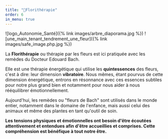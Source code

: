 ```yaml
---
title: "🌺Florithérapie"
order: 6
in_menu: true
---
```

![logo_Autonomie_Santé]({% link images/arbre_diaporama.jpg %})
![une_main_tenant_tendrement_une_fleur]({% link images/safe_image.php.jpg %})


La **Florithérapie** ou thérapie par les fleurs est ici pratiquée avec les remèdes du Docteur Edouard Bach. 

Elle est une thérapie énergétique qui utilise les **quintessences** des fleurs, c'est à dire: leur dimension **vibratoire**. Nous mêmes, étant pourvus de cette dimension énergétique, entrons en résonnance avec ces essences subtiles pour notre plus grand bien et notamment pour nous aider à nous rééquilibrer émotionnellement.

Aujourd'hui, les remèdes ou "fleurs de Bach" sont utilisés dans le monde entier, notamment dans le domaine de l'enfance, mais aussi celui des animaux et même des plantes en tant qu'outil de soin. 

**Les tensions physiques et émotionnelles ont besoin d'être écoutées attentivement et entendues afin d'être accueillies et comprises. Cette compréhension est bénéfique à tout notre être.** 